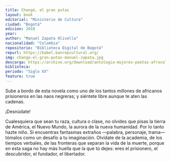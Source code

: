 ```yaml
---
title: Changó, el gran putas
layout: book
editorial: "Ministerio de Cultura"
ciudad: "Bogotá"
edicion: 2010
year: 
author: "Manuel Zapata Olivella"
nacionalidad: "Colombia"
repositorio: "Biblioteca Digital de Bogotá"
repurl: https://babel.banrepcultural.org/
img: chango-el-gran-putas-manuel-zapata.jpg
descarga: https://archive.org/download/antologia-mujeres-poetas-afrocolombianas_202109/Chang%C3%B3%2C%20el%20gran%20putas.pdf
biblioteca: 
periodo: "Siglo XX"
feature: true
---
```

 

Sube a bordo de esta novela como uno de los tantos millones de africanos prisioneros en las naos negreras; y siéntete libre aunque te aten las cadenas.
 
¡Desnúdate!
 
Cualesquiera que sean tu raza, cultura o clase, no olvides que pisas la tierra de América, el Nuevo Mundo, la aurora de la nueva humanidad. Por lo tanto hazte niño. Si encuentras fantasmas extraños —palabra, personaje, trama— tómalos como un desafío a tu imaginación. Olvídate de la academia, de los tiempos verbales, de las fronteras que separan la vida de la muerte, porque en esta saga no hay más huella que la que tú dejes: eres el prisionero, el descubridor, el fundador, el libertador.